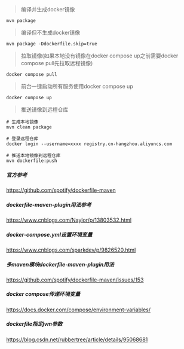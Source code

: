 > 编译并生成docker镜像
```shell script
mvn package
```

> 编译但不生成docker镜像
```shell script
mvn package -Ddockerfile.skip=true
```

> 拉取镜像(如果本地没有镜像在docker compose up之前需要docker compose pull先拉取远程镜像)
```shell script
docker compose pull
```

> 前台一键启动所有服务使用docker compose up
```shell script
docker compose up
```

> 推送镜像到远程仓库
```shell script
# 生成本地镜像
mvn clean package

# 登录远程仓库
docker login --username=xxxx registry.cn-hangzhou.aliyuncs.com

# 推送本地镜像到远程仓库
mvn dockerfile:push
```

##### 官方参考
https://github.com/spotify/dockerfile-maven

##### dockerfile-maven-plugin用法参考
https://www.cnblogs.com/Naylor/p/13803532.html

##### docker-compose.yml设置环境变量
https://www.cnblogs.com/sparkdev/p/9826520.html

##### 多maven模块dockerfile-maven-plugin用法
https://github.com/spotify/dockerfile-maven/issues/153

##### docker compose传递环境变量
https://docs.docker.com/compose/environment-variables/

##### dockerfile指定jvm参数
https://blog.csdn.net/rubbertree/article/details/95068681